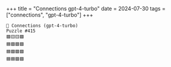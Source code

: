 +++
title = "Connections gpt-4-turbo"
date = 2024-07-30
tags = ["connections", "gpt-4-turbo"]
+++

```text
🤖 Connections (gpt-4-turbo) 
Puzzle #415
🟪🟨🟨🟩
🟦🟩🟩🟩
🟦🟩🟩🟩
🟦🟦🟩🟩
```
